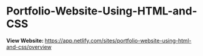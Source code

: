 ﻿# Portfolio-Website-Using-HTML-and-CSS

<strong> View Website: </strong> https://app.netlify.com/sites/portfolio-website-using-html-and-css/overview
